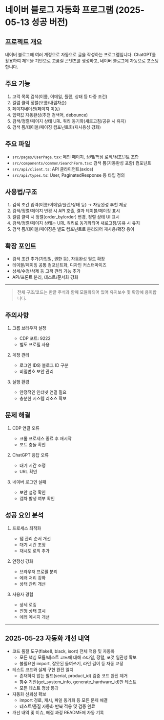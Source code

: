 # 네이버 블로그 자동화 프로그램 (2025-05-13 성공 버전)

## 프로젝트 개요

네이버 블로그에 여러 계정으로 자동으로 글을 작성하는 프로그램입니다.
ChatGPT를 활용하여 제목을 기반으로 고품질 콘텐츠를 생성하고,
네이버 블로그에 자동으로 포스팅합니다.

## 주요 기능

1. 고객 목록 검색(이름, 이메일, 플랜, 상태 등 다중 조건)
2. 컬럼 클릭 정렬(오름/내림차순)
3. 페이지네이션(페이지 이동)
4. 입력값 자동완성(추천 검색어, debounce)
5. 검색/정렬/페이지 상태 URL 쿼리 동기화(새로고침/공유 시 유지)
6. 검색 폼/테이블/페이징 컴포넌트화(재사용성 강화)

## 주요 파일

- `src/pages/UserPage.tsx`: 메인 페이지, 상태/핵심 로직/컴포넌트 조합
- `src/components/common/SearchForm.tsx`: 검색 폼(자동완성 포함) 컴포넌트
- `src/api/client.ts`: API 클라이언트(axios)
- `src/api/types.ts`: User, PaginatedResponse 등 타입 정의

## 사용법/구조

1. 검색 조건 입력(이름/이메일/플랜/상태 등) → 자동완성 추천 제공
2. 검색/정렬/페이지 변경 시 API 호출, 결과 테이블/페이징 표시
3. 컬럼 클릭 시 정렬(order_by/order) 변경, 정렬 상태 UI 표시
4. 검색/정렬/페이지 상태는 URL 쿼리로 동기화되어 새로고침/공유 시 유지
5. 검색 폼/테이블/페이징은 별도 컴포넌트로 분리되어 재사용/확장 용이

## 확장 포인트

- 검색 조건 추가(가입일, 권한 등), 자동완성 필드 확장
- 테이블/페이징 공통 컴포넌트화, 디자인 커스터마이즈
- 상세/수정/삭제 등 고객 관리 기능 추가
- API/프론트 분리, 테스트/문서화 강화

---

> 전체 구조/코드는 한글 주석과 함께 모듈화되어 있어 유지보수 및 확장에 용이합니다.

## 주의사항

1. 크롬 브라우저 설정

   - CDP 포트: 9222
   - 별도 프로필 사용

2. 계정 관리

   - 로그인 ID와 블로그 ID 구분
   - 비밀번호 보안 관리

3. 실행 환경
   - 안정적인 인터넷 연결 필요
   - 충분한 시스템 리소스 확보

## 문제 해결

1. CDP 연결 오류

   - 크롬 프로세스 종료 후 재시작
   - 포트 충돌 확인

2. ChatGPT 응답 오류

   - 대기 시간 조정
   - URL 확인

3. 네이버 로그인 실패
   - 보안 설정 확인
   - 캡차 발생 여부 확인

## 성공 요인 분석

1. 프로세스 최적화

   - 탭 관리 순서 개선
   - 대기 시간 조정
   - 재시도 로직 추가

2. 안정성 강화

   - 브라우저 프로필 분리
   - 에러 처리 강화
   - 상태 관리 개선

3. 사용자 경험
   - 상세 로깅
   - 진행 상태 표시
   - 에러 메시지 개선

---

## 2025-05-23 자동화 개선 내역

- 코드 품질 도구(flake8, black, isort) 전체 적용 및 자동화
  - 모든 핵심 모듈/테스트 코드에 대해 스타일, 정렬, 포맷 일관성 확보
  - 불필요한 import, 잘못된 들여쓰기, 라인 길이 등 자동 교정
- 테스트 코드와 실제 구현 완전 일치
  - 존재하지 않는 필드(serial, product_id) 검증 코드 완전 제거
  - 함수 기반(get_system_info, generate_hardware_id)만 테스트
  - 모든 테스트 정상 통과
- 자동화 신뢰성 확보
  - import 경로, 캐시, 파일 동기화 등 모든 문제 해결
  - 테스트/품질 자동화 반복 적용 및 검증 완료
- 개선 내역 및 이슈, 해결 과정 README에 자동 기록
